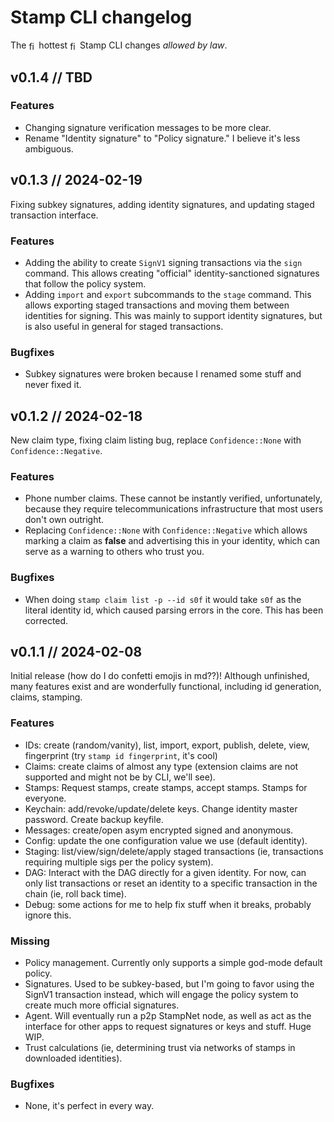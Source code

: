 # Stamp CLI changelog

The
<img style="display: inline-block; width: 0.75rem; height: 1rem; vertical-align: middle;" src="https://stamp-protocol.github.io/assets/images/fireanim.gif" alt="fireee">
hottest
<img style="display: inline-block; width: 0.75rem; height: 1rem; vertical-align: middle;" src="https://stamp-protocol.github.io/assets/images/fireanim.gif" alt="fireee">
Stamp CLI changes *allowed by law*.

## v0.1.4 // TBD

### Features

- Changing signature verification messages to be more clear.
- Rename "Identity signature" to "Policy signature." I believe it's less ambiguous.

## v0.1.3 // 2024-02-19

Fixing subkey signatures, adding identity signatures, and updating staged transaction interface.

### Features

- Adding the ability to create `SignV1` signing transactions via the `sign` command. This allows creating
"official" identity-sanctioned signatures that follow the policy system.
- Adding `import` and `export` subcommands to the `stage` command. This allows exporting staged transactions
and moving them between identities for signing. This was mainly to support identity signatures, but is
also useful in general for staged transactions.

### Bugfixes

- Subkey signatures were broken because I renamed some stuff and never fixed it.

## v0.1.2 // 2024-02-18

New claim type, fixing claim listing bug, replace `Confidence::None` with `Confidence::Negative`.

### Features

- Phone number claims. These cannot be instantly verified, unfortunately, because they require telecommunications
infrastructure that most users don't own outright.
- Replacing `Confidence::None` with `Confidence::Negative` which allows marking a claim as **false** and
advertising this in your identity, which can serve as a warning to others who trust you.

### Bugfixes

- When doing `stamp claim list -p --id s0f` it would take `s0f` as the literal identity id, which
caused parsing errors in the core. This has been corrected.

## v0.1.1 // 2024-02-08

Initial release (how do I do confetti emojis in md??)! Although unfinished, many features exist and
are wonderfully functional, including id generation, claims, stamping.

### Features

- IDs: create (random/vanity), list, import, export, publish, delete, view, fingerprint (try `stamp id fingerprint`, it's cool)
- Claims: create claims of almost any type (extension claims are not supported and might not be by CLI, we'll see).
- Stamps: Request stamps, create stamps, accept stamps. Stamps for everyone.
- Keychain: add/revoke/update/delete keys. Change identity master password. Create backup keyfile.
- Messages: create/open asym encrypted signed and anonymous.
- Config: update the one configuration value we use (default identity).
- Staging: list/view/sign/delete/apply staged transactions (ie, transactions requiring multiple sigs per the policy system).
- DAG: Interact with the DAG directly for a given identity. For now, can only list transactions or reset an identity to a
  specific transaction in the chain (ie, roll back time).
- Debug: some actions for me to help fix stuff when it breaks, probably ignore this.

### Missing

- Policy management. Currently only supports a simple god-mode default policy.
- Signatures. Used to be subkey-based, but I'm going to favor using the SignV1 transaction instead, which will
  engage the policy system to create much more official signatures.
- Agent. Will eventually run a p2p StampNet node, as well as act as the interface for other apps to request signatures or
  keys and stuff. Huge WIP.
- Trust calculations (ie, determining trust via networks of stamps in downloaded identities).

### Bugfixes

- None, it's perfect in every way.

